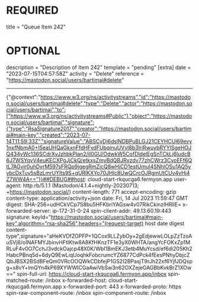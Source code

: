 
# REQUIRED
title = "Queue Item 242"
# OPTIONAL
description = "Description of Item 242"
template = "pending"
[extra]
date = "2023-07-15T04:57:58Z"
activity = "Delete"
reference = "https://mastodon.social/users/bartimai#delete"

---
{"@context":"https://www.w3.org/ns/activitystreams","id":"https://mastodon.social/users/bartimai#delete","type":"Delete","actor":"https://mastodon.social/users/bartimai","to":["https://www.w3.org/ns/activitystreams#Public"],"object":"https://mastodon.social/users/bartimai","signature":{"type":"RsaSignature2017","creator":"https://mastodon.social/users/bartimai#main-key","created":"2023-07-14T11:59:33Z","signatureValue":"ABSCvDj6dslNDBPuBLGJ21CEYHCUl69evy1nxfNbmA0+I5eaUHQaGkxnFfdHFvdFUbqinuUVvl8b3lriRwuybRYYlSgeHOJQ434yWc136SCdrXvJzhbkPIan2/iI0GU/OdwkW5CofDldelEgSnTCkLj6IudcB6J7WSYqvV4euKECXPgJjCkQ/etkxsZmyBdQBJRvzdv77zhCWrz3CvoEFf6QtL7AGvir0uhDyrM597sFRQp9jgegRmZicQ8wHiCD1estUmuI4SNhlOSu1AQ5yybcDxTuv5sBzLmrUYlts9S+qURlKXYo70JHIc8UwQCrcOJRgmUtCUv4vHj4Z7WW4A=="}}##DEBUG##host: cloud-start-rkqucga6.fermyon.app
user-agent: http.rb/5.1.1 (Mastodon/4.1.4+nightly-20230713; +https://mastodon.social/)
content-length: 771
accept-encoding: gzip
content-type: application/activity+json
date: Fri, 14 Jul 2023 11:59:47 GMT
digest: SHA-256=udHCkVCp7S8bu5HFKbriYAGsw4v07RikCkinzIHRllE=
x-forwarded-server: ip-172-31-0-24
spin-client-addr: 49.13.60.19:443
signature: keyId="https://mastodon.social/users/bartimai#main-key",algorithm="rsa-sha256",headers="(request-target) host date digest content-type",signature="aHeKVDfZOPFP+1QCox9LLZybOy+2gEdjewwLOLpZzTzoAuSVj8/oINAFMYJbinvHFtIKtw8A8KfHKnzTF1e3yX0WHTA/angYcFOKxZp1MRLuF4v0O7CchJ3vdckOajcp48X0K/WbI1BmEKJ3etb4MuYcsd/ef6di205Kh2HabcPBnq5d+6dyQ9EwLiqUoqhkFobcrumcYZ6877CdPck4fEesPNhyDbjcZQbJBSX2BSdBFeQm0VRcOOQWkCDbfejP1GS2I2BPasjT9rJh22xf6YjfJDQspg+x8vY+lmQYn4kP69XYWWICGaAwiVbSw3n62OXZejeGAGBbKvkBrZ1XOw=="
spin-full-url: https://cloud-start-rkqucga6.fermyon.app/inbox
spin-matched-route: /inbox
x-forwarded-host: cloud-start-rkqucga6.fermyon.app
x-forwarded-port: 443
x-forwarded-proto: https
spin-raw-component-route: /inbox
spin-component-route: /inbox

